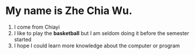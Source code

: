 # My name is Zhe Chia Wu.

1. I come from Chiayi 
2. I like to play the **basketball** but I am seldom doing it before the semester started 
3. I hope I could learn more knowledge about the computer or program 
